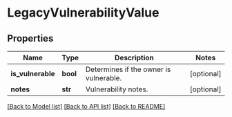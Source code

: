 # LegacyVulnerabilityValue

## Properties
Name | Type | Description | Notes
------------ | ------------- | ------------- | -------------
**is_vulnerable** | **bool** | Determines if the owner is vulnerable. | [optional] 
**notes** | **str** | Vulnerability notes. | [optional] 

[[Back to Model list]](../README.md#documentation-for-models) [[Back to API list]](../README.md#documentation-for-api-endpoints) [[Back to README]](../README.md)

